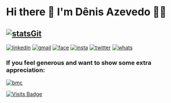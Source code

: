 <!--# Dênis Azevedo [![followersGit](https://img.shields.io/github/followers/DenisAzeved0?style=social)](https://github.com/DenisAzeved0)-->

# Hi there 👋 I'm Dênis Azevedo 👨‍💻

## [![statsGit](https://github-readme-stats.vercel.app/api?username=DenisAzeved0&show_icons=true&theme=dracula)](https://github.com/DenisAzeved0)

<!--[![git](https://img.shields.io/badge/-Github-000?style=for-the-badge&logo=Github)](https://github.com/DenisAzeved0)-->
[![linkedin](https://img.shields.io/badge/-LinkedIn-blue?style=for-the-badge&logo=Linkedin)](https://www.linkedin.com/in/denis-azevedo/)
[![gmail](https://img.shields.io/badge/-Gmail-c14438?style=for-the-badge&logo=Gmail&logoColor=white)](mailto:denis.viegas.azevedo@gmail.com)
[![face](https://img.shields.io/badge/-Facebook-blue?style=for-the-badge&logo=Facebook&logoColor=white)](https://www.facebook.com/denis.viegas.azevedo/)
[![insta](https://img.shields.io/badge/-Instagram-E4405F?style=for-the-badge&logo=instagram&logoColor=white)](https://www.instagram.com/denis.viegas/)
[![twitter](https://img.shields.io/badge/-Twitter-1DA1F2?style=for-the-badge&logo=twitter&logoColor=white)](https://twitter.com/denisdeazevedo)
[![whats](https://img.shields.io/badge/-Whatsapp-4CA143?style=for-the-badge&logo=whatsapp&logoColor=white)](https://api.whatsapp.com/send?phone=55+51+982604215)

### If you feel generous and want to show some extra appreciation: 
[![bmc][buymeacoffee-shield]][buymeacoffee]

[buymeacoffee]: https://www.buymeacoffee.com/denscoffee
[buymeacoffee-shield]: https://www.buymeacoffee.com/assets/img/custom_images/yellow_img.png

[![Visits Badge](https://badges.pufler.dev/visits/DenisAzeved0/DenisAzeved0)](https://github.com/DenisAzeved0)

<!--[![GitHub watchers](https://img.shields.io/github/watchers/DenisAzeved0/DenisAzeved0?color=gree&label=Visits)](https://github.com/DenisAzeved0)-->
